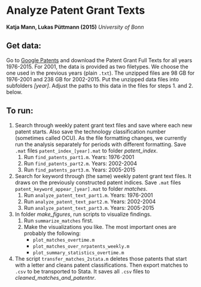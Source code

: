 Analyze Patent Grant Texts
===========================================================
**Katja Mann, Lukas Püttmann (2015)**
*University of Bonn*

Get data:
---------------------------
Go to [Google Patents](http://www.google.com/googlebooks/uspto-patents-grants-text.html) and download the Patent Grant Full Texts for all years 1976-2015. For 2001, the data is provided as two filetypes. We choose the one used in the previous years (plain `.txt`). The unzipped files are 98 GB for 1976-2001 and 238 GB for 2002-2015. Put the unzipped data files into subfolders *[year]*. Adjust the paths to this data in the files for steps 1. and 2. below.


To run:
---------------------------
1. Search through weekly patent grant text files and save where each new patent starts. Also save the technology classification number (sometimes called OCU). As the file formatting changes, we currently run the analysis separately for periods with different formatting. Save `.mat` files `patent_index_[year].mat` to folder *patent_index*.
	1. Run `find_patents_part1.m`. Years: 1976-2001
	2. Run `find_patents_part2.m`. Years: 2002-2004
	3. Run `find_patents_part3.m`. Years: 2005-2015
2. Search for keyword through (the same) weekly patent grant text files. It draws on the  previously constructed patent indices. Save `.mat` files `patent_keyword_appear_[year].mat` to folder *matches*.
	1. Run `analyze_patent_text_part1.m`. Years: 1976-2001
	2. Run `analyze_patent_text_part2.m`. Years: 2002-2004
	3. Run `analyze_patent_text_part3.m`. Years: 2005-2015
3. In folder *make_figures*, run scripts to visualize findings.
	1. Run `summarize_matches` first.
	2. Make the visualizations you like. The most important ones are probably the following:
		* `plot_matches_overtime.m` 
		* `plot_matches_over_nrpatents_weekly.m` 
		* `plot_summary_statistics_overtime.m` 
4. The script `transfer_matches_2stata.m` deletes those patents that start with a letter and cleans patent classifications. Then export matches to `.csv` to be transported to Stata. It saves all `.csv` files to *cleaned_matches_and_patentnr*. 
